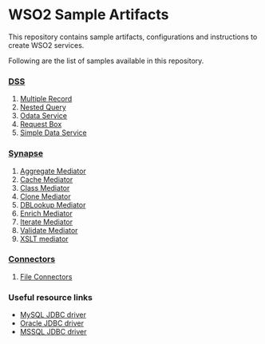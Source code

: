 # WSO2 Sample Artifacts
This repository contains sample artifacts, configurations and instructions to create WSO2 services.

Following are the list of samples available in this repository.
### [DSS](DSS)
1. [Multiple Record](DSS/4-multiple-records)
2. [Nested Query](DSS/2-nested-query)
3. [Odata Service](DSS/5-odata)
4. [Request Box](DSS/3-request-box)
5. [Simple Data Service](DSS/1-simple-data-service)

### [Synapse](Synapse)
1. [Aggregate Mediator](Synapse/3-aggregate-mediator)
2. [Cache Mediator](Synapse/1-simple-cache-mediator)
3. [Class Mediator](Synapse/4-simple-class-mediator)
4. [Clone Mediator](Synapse/5-simple-clone-mediator)
5. [DBLookup Mediator](Synapse/7-DBLookup-mediator)
6. [Enrich Mediator](Synapse/9-enrich-mediator)
7. [Iterate Mediator](Synapse/6-iterate-mediator)
8. [Validate Mediator](Synapse/8-validate-multiple-schema)
9. [XSLT mediator](Synapse/2-xslt-transform-mediator)
### [Connectors](Connectors)
1. [File Connectors](Connectors/1-file-connector)
### Useful resource links
- [MySQL JDBC driver](https://dev.mysql.com/downloads/connector/j/)
- [Oracle JDBC driver](https://www.oracle.com/technetwork/database/application-development/jdbc/downloads/index.html)
- [MSSQL JDBC driver](https://docs.microsoft.com/en-us/sql/connect/jdbc/download-microsoft-jdbc-driver-for-sql-server?view=sql-server-2017)